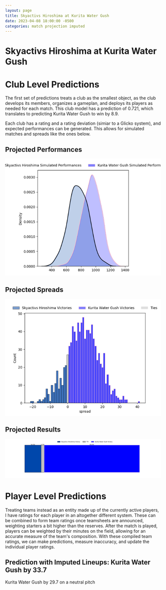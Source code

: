 ```yaml
---  
layout: page  
title: Skyactivs Hiroshima at Kurita Water Gush  
date: 2023-04-08 18:00:00 -0500  
categories: match projection imputed  
---
```

# Skyactivs Hiroshima at Kurita Water Gush

# Club Level Predictions


The first set of predictions treats a club as the smallest object, as the club develops its members, organizes a gameplan, and deploys its players as needed for each match. This club model has a prediction of 0.721, which translates to predicting Kurita Water Gush to win by 8.9.

Each club has a rating and a rating deviation (simiar to a Glicko system), and expected performances can be generated. This allows for simulated matches and spreads like the ones below.
## Projected Performances


![Projected Performances](plots/performances_2023-04-08-KuritaWaterGush-SkyactivsHiroshima.png)
## Projected Spreads


![Projected Spreads](plots/spreads_2023-04-08-KuritaWaterGush-SkyactivsHiroshima.png)
## Projected Results


![Projected Results](plots/resultbar_2023-04-08-KuritaWaterGush-SkyactivsHiroshima.png)
# Player Level Predictions


Treating teams instead as an entity made up of the currently active players, I have ratings for each player in an altogether different system. These can be combined to form team ratings once teamsheets are announced, weighting starters a bit higher than the reserves. After the match is played, players can be weighted by their minutes on the field, allowing for an accurate measure of the team's composition. With these compiled team ratings, we can make predictions, measure inaccuracy, and update the individual player ratings.
## Prediction with Imputed Lineups: Kurita Water Gush by 33.7


Kurita Water Gush by 29.7 on a neutral pitch

